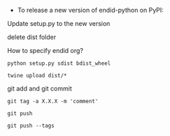 - To release a new version of endid-python on PyPI:

Update setup.py to the new version

delete dist folder

How to specify endid org?

`python setup.py sdist bdist_wheel`

`twine upload dist/*`

git add and git commit

`git tag -a X.X.X -m 'comment'`

`git push`

`git push --tags`

